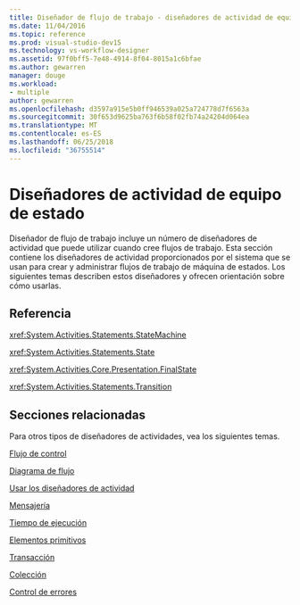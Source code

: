 ```yaml
---
title: Diseñador de flujo de trabajo - diseñadores de actividad de equipo de estado
ms.date: 11/04/2016
ms.topic: reference
ms.prod: visual-studio-dev15
ms.technology: vs-workflow-designer
ms.assetid: 97f0bff5-7e48-4914-8f04-8015a1c6bfae
ms.author: gewarren
manager: douge
ms.workload:
- multiple
author: gewarren
ms.openlocfilehash: d3597a915e5b0ff946539a025a724778d7f6563a
ms.sourcegitcommit: 30f653d9625ba763f6b58f02fb74a24204d064ea
ms.translationtype: MT
ms.contentlocale: es-ES
ms.lasthandoff: 06/25/2018
ms.locfileid: "36755514"
---
```

# <a name="state-machine-activity-designers"></a>Diseñadores de actividad de equipo de estado

Diseñador de flujo de trabajo incluye un número de diseñadores de actividad que puede utilizar cuando cree flujos de trabajo. Esta sección contiene los diseñadores de actividad proporcionados por el sistema que se usan para crear y administrar flujos de trabajo de máquina de estados. Los siguientes temas describen estos diseñadores y ofrecen orientación sobre cómo usarlas.

## <a name="reference"></a>Referencia
 <xref:System.Activities.Statements.StateMachine>

 <xref:System.Activities.Statements.State>

 <xref:System.Activities.Core.Presentation.FinalState>

 <xref:System.Activities.Statements.Transition>

## <a name="related-sections"></a>Secciones relacionadas
 Para otros tipos de diseñadores de actividades, vea los siguientes temas.

 [Flujo de control](../workflow-designer/control-flow-activity-designers.md)

 [Diagrama de flujo](../workflow-designer/flowchart-activity-designers.md)

 [Usar los diseñadores de actividad](../workflow-designer/using-the-activity-designers.md)

 [Mensajería](../workflow-designer/messaging-activity-designers.md)

 [Tiempo de ejecución](../workflow-designer/runtime-activity-designers.md)

 [Elementos primitivos](../workflow-designer/primitives-activity-designers.md)

 [Transacción](../workflow-designer/transaction-activity-designers.md)

 [Colección](../workflow-designer/collection-activity-designers.md)

 [Control de errores](../workflow-designer/error-handling-activity-designers.md)